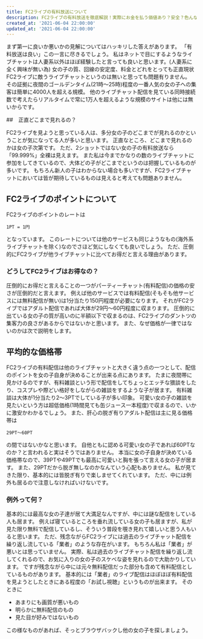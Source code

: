 ```yaml
---
title: FC2ライブの有料放送について
description: FC2ライブの有料放送を徹底解説！実際にお金を払う価値あり？安全？色んな疑問に管理人が徹底解説！損のしない有料放送の見方や長年の裏技を特別公開！FC2ライブやライブチャットを使いこなすなら情報をゲットせよ！
created_at: '2021-06-04 22:00:00'
updated_at: '2021-06-04 22:00:00'
---
```


まず第一に良いか悪いかの見解についてはハッキリした答えがあります。
「有料放送は良い」この一言に尽きるでしょう。
私はネットで目にするようなライブチャットは人妻系以外はほぼ経験したと言っても良いと思います。(人妻系に全く興味が無い為)
女の子の質、回線の安定度、料金とどれをとっても正直現状FC2ライブに敵うライブチャットというのは無いと思っても問題有りません。
その証拠に夜間のゴールデンタイム(21時～25時)程度の一番人気の女の子への集客は簡単に4000人を超える規模。
他のライブチャット配信を見ている同時接続数で考えたらリアルタイムで常に1万人を超えるような規模のサイトは他には無いからです。


##　正直どこまで見れるの？

FC2ライブを見ようと思っている人は、多分女の子のどこまでが見れるのかということが気になってる人が多いと思います。
正直なところ、どこまで見れるのかは女の子次第です。
ただ、2ショットではない女の子の有料放送なら「99.999%」全裸は見えます。
また私は今までかなりの数のライブチャットに参加をしてきているので、大体どの子がどこまでというのは把握しているものが多いです。
もちろん新人の子はわからない場合も多いですが、FC2ライブチャットにおいては皆が期待しているものは見えると考えても問題ありません。


## FC2ライブのポイントについて

FC2ライブのポイントのレートは

```
1PT = 1円
```

となっています。
このレートについては他のサービスも同じようなもの(海外系ライブチャットを除く)なのでさほど気にしなくても良いでしょう。
ただ、圧倒的にFC2ライブが他ライブチャットに比べてお得だと言える理由があります。


### どうしてFC2ライブはお得なの？

圧倒的にお得だと言えることの一つがパーティーチャット(有料配信)の価格の安さが圧倒的だと言えます。
例えば他のサービスでは有料配信(そもそも他サービスには無料配信が無い)は1分当たり150円程度が必要になります。
それがFC2ライブではアダルト配信であれば大体が29円～60円程度に収まります。
圧倒的に出ている女の子の質が高いのに半額以下で収まるのは、FC2ライブのダントツの集客力の良さがあるからではないかと思います。
また、なぜ価格が一律ではないのかは次で説明をします。


## 平均的な価格帯

FC2ライブの有料配信は他のライブチャットと大きく違う点の一つとして、配信のポイントを女の子自身が決めることが出来る点にあります。
たまに夜間帯に見かけるのですが、有料雑談という形で配信をしてちょっとエッチな猥談をしたり、コスプレや際どい格好をしながらの雑談をするような子が居ます。
有料雑談は大体が1分当たり2～3PTでしている子が多い印象。
可愛い女の子の雑談を見たいという方は超低価格(1時間見ても缶ジュース一本程度)で収まるので、いかに激安かわかるでしょう。
また、肝心の脱ぎ有りアダルト配信は主に見る価格帯は

```
29PT～60PT
```

の間ではないかなと思います。
自他ともに認める可愛い女の子であれば60PTなのか？と言われると実はそうではありません。
本当に女の子自身が決めている価格帯なので、39PTや49PTでも最高に可愛いと胸を張って言える女の子が居ます。
また、29PTだから脱ぎ無しなのかなんていう心配もありません。
私が見てきた限り、基本的には皆脱ぎ有りで楽しませてくれています。
ただ、中には例外も居るので注意しなければいけないです。

### 例外って何？

基本的には最高な女の子達が居て大満足なんですが、中には謎な配信をしている人も居ます。
例えば寝ているところを垂れ流している女の子も居ますが、私が見た限り無料で配信しているし、そういう普段を覗き見れて嬉しいと思う人もいると思います。
ただ、残念ながらFC2ライブには過去のライブチャット配信を繰り返し流している「業者」のような存在がいます。
もちろん私は「業者」が悪いとは思っていません。
実際、私は過去のライブチャット配信を繰り返し流してくれるので、お気に入りの女の子のスケベな姿を見れるので大助かりしています。
ですが残念ながら中には元々無料配信だった部分も含めて有料配信としているものがあります。
基本的には「業者」のライブ配信はほぼほぼ有料配信を見ようとしたときにある程度の「お試し視聴」というものが出来ます。
そのときに

 - あまりにも画質が悪いもの
 - 明らかに無料配信のもの
 - 見た目が好みではないもの

この様なものがあれば、そっとブラウザバックし他の女の子を探しましょう。
